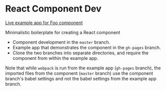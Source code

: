 # React Component Dev

[Live example app for Foo component](http://react-component-dev.rafrex.com)

Minimalistic boilerplate for creating a React component
- Component development in the `master` branch.
- Example app that demonstrates the component in the `gh-pages` branch.
- Clone the two branches into separate directories, and require the component from within the example app.

Note that while `webpack` is run from the example app (`gh-pages` branch), the imported files from the component (`master` branch) use the component branch's babel settings and not the babel settings from the example app branch.
